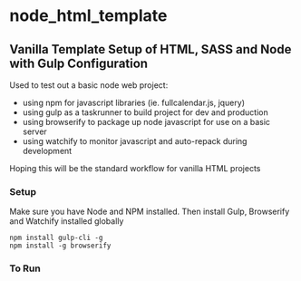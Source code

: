 # node_html_template
## Vanilla Template Setup of HTML, SASS and Node with Gulp Configuration

Used to test out a basic node web project:
* using npm for javascript libraries (ie. fullcalendar.js, jquery)
* using gulp as a taskrunner to build project for dev and production
* using browserify to package up node javascript for use on a basic server
* using watchify to monitor javascript and auto-repack during development

Hoping this will be the standard workflow for vanilla HTML projects

### Setup

Make sure you have Node and NPM installed.
Then install Gulp, Browserify and Watchify installed globally

```
npm install gulp-cli -g
npm install -g browserify

```

### To Run